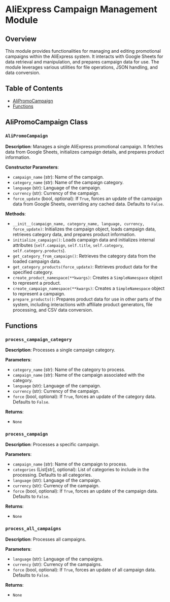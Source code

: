 # AliExpress Campaign Management Module

## Overview

This module provides functionalities for managing and editing promotional campaigns within the AliExpress system.  It interacts with Google Sheets for data retrieval and manipulation, and prepares campaign data for use.  The module leverages various utilities for file operations, JSON handling, and data conversion.


## Table of Contents

* [AliPromoCampaign](#alipromocampaign)
* [Functions](#functions)


## AliPromoCampaign Class

### `AliPromoCampaign`

**Description**:  Manages a single AliExpress promotional campaign.  It fetches data from Google Sheets, initializes campaign details, and prepares product information.

**Constructor Parameters**:

* `campaign_name` (str): Name of the campaign.
* `category_name` (str): Name of the campaign category.
* `language` (str): Language of the campaign.
* `currency` (str): Currency of the campaign.
* `force_update` (bool, optional):  If `True`, forces an update of the campaign data from Google Sheets, overriding any cached data. Defaults to `False`.

**Methods**:

* `__init__(campaign_name, category_name, language, currency, force_update)`: Initializes the campaign object, loads campaign data, retrieves category data, and prepares product information.
* `initialize_campaign()`: Loads campaign data and initializes internal attributes (`self.campaign`, `self.title`, `self.category`, `self.category.products`).
* `get_category_from_campaign()`: Retrieves the category data from the loaded campaign data.
* `get_category_products(force_update)`: Retrieves product data for the specified category.
* `create_product_namespace(**kwargs)`: Creates a `SimpleNamespace` object to represent a product.
* `create_campaign_namespace(**kwargs)`: Creates a `SimpleNamespace` object to represent a campaign.
* `prepare_products()`: Prepares product data for use in other parts of the system, including interactions with affiliate product generators, file processing, and CSV data conversion.


## Functions

### `process_campaign_category`

**Description**: Processes a single campaign category.

**Parameters**:
- `category_name` (str): Name of the category to process.
- `campaign_name` (str): Name of the campaign associated with the category.
- `language` (str): Language of the campaign.
- `currency` (str): Currency of the campaign.
- `force` (bool, optional): If `True`, forces an update of the category data. Defaults to `False`.

**Returns**:
- `None`


### `process_campaign`

**Description**: Processes a specific campaign.

**Parameters**:
- `campaign_name` (str): Name of the campaign to process.
- `categories` (List[str], optional): List of categories to include in the processing. Defaults to all categories.
- `language` (str): Language of the campaign.
- `currency` (str): Currency of the campaign.
- `force` (bool, optional): If `True`, forces an update of the campaign data. Defaults to `False`.

**Returns**:
- `None`

### `process_all_campaigns`

**Description**: Processes all campaigns.

**Parameters**:
- `language` (str): Language of the campaigns.
- `currency` (str): Currency of the campaigns.
- `force` (bool, optional): If `True`, forces an update of all campaign data. Defaults to `False`.

**Returns**:
- `None`
